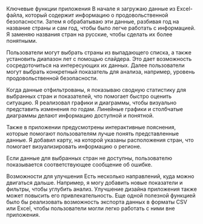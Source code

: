Ключевые функции приложения
В начале я загружаю данные из Excel-файла, который содержит информацию о продовольственной безопасности. Затем я обрабатываю эти данные, разбивая год на название страны и сам год, чтобы было легче работать с информацией. Я заменяю названия стран на русские, чтобы сделать их более понятными.

Пользователи могут выбрать страны из выпадающего списка, а также установить диапазон лет с помощью слайдера. Это дает возможность сосредоточиться на интересующих их данных. Далее пользователи могут выбрать конкретный показатель для анализа, например, уровень продовольственной безопасности.

Когда данные отфильтрованы, я показываю сводную статистику для выбранных стран и показателей, что помогает быстро оценить ситуацию. Я реализовал графики и диаграммы, чтобы визуально представить изменения по годам. Линейные графики и столбчатые диаграммы делают информацию доступной и понятной.

Также в приложении предусмотрены интерактивные пояснения, которые помогают пользователям лучше понять представленные данные. Я добавил карту, на которой указаны расположения стран, что помогает визуализировать информацию о регионе.

Если данные для выбранных стран не доступны, пользователю показывается соответствующее сообщение об ошибке.

Возможности для улучшения
Есть несколько направлений, куда можно двигаться дальше. Например, я могу добавить новые показатели и фильтры, чтобы углубить анализ. Улучшение дизайна приложения также может повысить его привлекательность. Еще одной полезной функцией было бы реализовать возможность экспорта данных в форматы CSV или Excel, чтобы пользователи могли легко работать с ними вне приложения.
